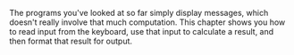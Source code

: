 The programs you've looked at so far simply display messages, which doesn't really involve that much computation. This chapter shows you how to read input from the keyboard, use that input to calculate a result, and then format that result for output.